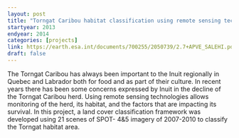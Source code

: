 ```yaml
---
layout: post
title: "Torngat Caribou habitat classification using remote sensing technology"
startyear: 2013
endyear: 2014
categories: [projects]
link: https://earth.esa.int/documents/700255/2050739/2.7+APVE_SALEHI.pdf
draft: false
---
```


The Torngat Caribou has always been important to the Inuit regionally in Quebec and Labrador both for food and as part of their culture. In recent years there has been some concerns expressed by Inuit in the decline of the Torngat Caribou herd. Using remote sensing technologies allows monitoring of the herd, its habitat, and the factors that are impacting its survival. In this project, a land cover classification framework was developed using 21 scenes of SPOT- 4&5 imagery of 2007-2010 to classify the Torngat habitat area.
